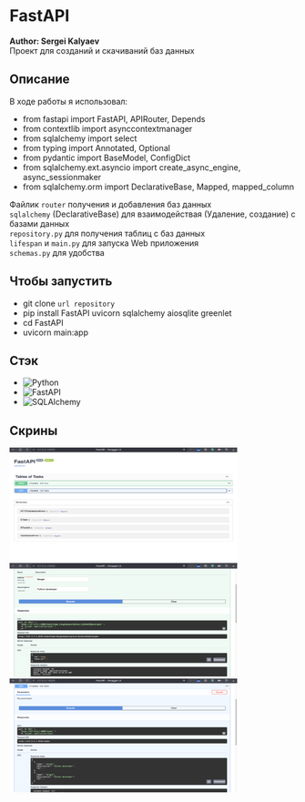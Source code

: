 # FastAPI
**Author: Sergei Kalyaev**  
Проект для созданий и скачиваний баз данных

## Описание
В ходе работы я использовал:  
- from fastapi import FastAPI, APIRouter, Depends
- from contextlib import asynccontextmanager
- from sqlalchemy import select
- from typing import Annotated, Optional
- from pydantic import BaseModel, ConfigDict
- from sqlalchemy.ext.asyncio import create_async_engine, async_sessionmaker
- from sqlalchemy.orm import DeclarativeBase, Mapped, mapped_column

Файлик `router` получения и добавления баз данных   
`sqlalchemy` (DeclarativeBase) для взаимодействая (Удаление, создание) с базами данных     
`repository.py` для получения таблиц с баз данных  
`lifespan` и `main.py` для запуска Web приложения  
`schemas.py` для удобства  

## Чтобы запустить 
- git clone `url repository`
- pip install FastAPI uvicorn sqlalchemy aiosqlite greenlet
- cd FastAPI
- uvicorn main:app

## Стэк 
- ![Python](https://img.shields.io/badge/-Python-blue?style=flat-square&logo=python)  
- ![FastAPI](https://img.shields.io/badge/-FastAPI-green?style=flat-square&logo=fastapi)  
- ![SQLAlchemy](https://img.shields.io/badge/-SQLAlchemy-blue?style=flat-square&logo=sqlalchemy)  


## Скрины  
<img src="screenshots/scr1.png" alt="Screenshot" width="400" height="200">  
<img src="screenshots/scr3.png" alt="Screenshot" width="400" height="200">   
<img src="screenshots/scr2.png" alt="Screenshot" width="400" height="200">  
